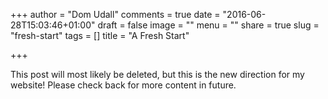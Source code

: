 +++
author = "Dom Udall"
comments = true
date = "2016-06-28T15:03:46+01:00"
draft = false
image = ""
menu = ""
share = true
slug = "fresh-start"
tags = []
title = "A Fresh Start"

+++

This post will most likely be deleted, but this is the new direction for my website! Please check back for more content in future.
